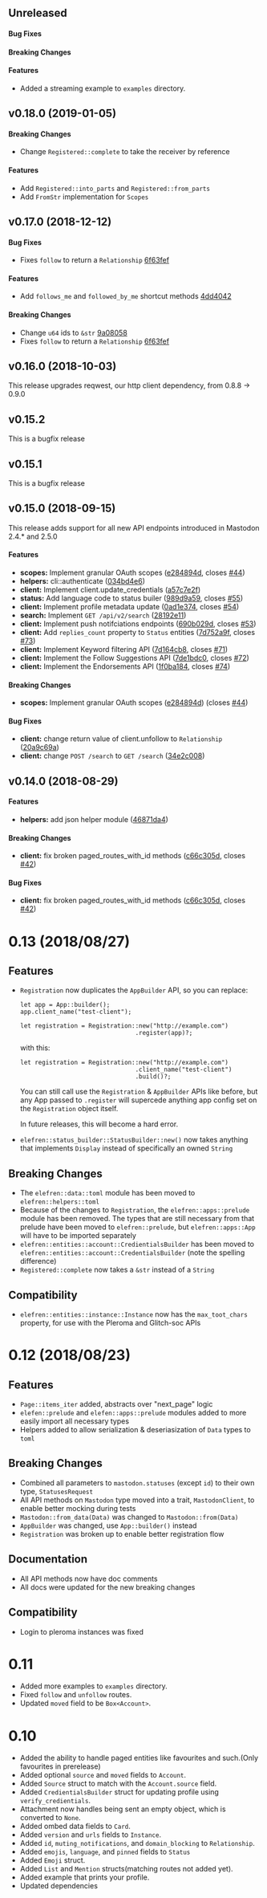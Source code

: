 ## Unreleased

#### Bug Fixes

#### Breaking Changes

#### Features

* Added a streaming example to `examples` directory.

<a name="v0.18.0"></a>
## v0.18.0 (2019-01-05)

#### Breaking Changes

* Change `Registered::complete` to take the receiver by reference

#### Features

* Add `Registered::into_parts` and `Registered::from_parts`
* Add `FromStr` implementation for `Scopes`

<a name="v0.17.0"></a>
## v0.17.0 (2018-12-12)

#### Bug Fixes

* Fixes `follow` to return a `Relationship` [6f63fef](6f63fef0b2414099c55e36107aab785f689d19b6)

#### Features

* Add `follows_me` and `followed_by_me` shortcut methods [4dd4042](4dd40422b3de11aaadcfc600317c0df3556b38f5)

#### Breaking Changes

* Change `u64` ids to `&str` [9a08058](9a080583f0577d3f77eaf7be55758835c56ea61e)
* Fixes `follow` to return a `Relationship` [6f63fef](6f63fef0b2414099c55e36107aab785f689d19b6)

<a name="v0.16.0"></a>
## v0.16.0 (2018-10-03)

This release upgrades reqwest, our http client dependency, from 0.8.8 ->
0.9.0

<a name="v0.15.2"></a>
## v0.15.2

This is a bugfix release

<a name="v0.15.1"></a>
## v0.15.1

This is a bugfix release

<a name="v0.15.0"></a>
## v0.15.0 (2018-09-15)

This release adds support for all new API endpoints introduced in Mastodon 2.4.* and 2.5.0

#### Features

* **scopes:** Implement granular OAuth scopes ([e284894d](e284894d), closes [#44](44))
* **helpers:** cli::authenticate ([034bd4e6](034bd4e6))
* **client:** Implement client.update\_credentials ([a57c7e2f](a57c7e2f))
* **status:** Add language code to status builer ([989d9a59](989d9a59), closes [#55](55))
* **client:** Implement profile metadata update ([0ad1e374](0ad1e374), closes [#54](54))
* **search:** Implement `GET /api/v2/search` ([28192e11](28192e11))
* **client:** Implement push notifciations endpoints ([690b029d](690b029d), closes [#53](53))
* **client:** Add `replies_count` property to `Status` entities ([7d752a9f](7d752a9f), closes [#73](73))
* **client:** Implement Keyword filtering API ([7d164cb8](7d164cb8), closes [#71](71))
* **client:** Implement the Follow Suggestions API ([7de1bdc0](7de1bdc0), closes [#72](72))
* **client:** Implement the Endorsements API ([1f0ba184](1f0ba184), closes [#74](74))

#### Breaking Changes

* **scopes:** Implement granular OAuth scopes ([e284894d](e284894d)) (closes [#44](44))

#### Bug Fixes

* **client:** change return value of client.unfollow to `Relationship` ([20a9c69a](20a9c69a))
* **client:** change `POST /search` to `GET /search` ([34e2c008](34e2c008))


<a name="v0.14.0"></a>
## v0.14.0 (2018-08-29)

#### Features

* **helpers:**  add json helper module ([46871da4](46871da4))

#### Breaking Changes

* **client:**  fix broken paged\_routes\_with\_id methods ([c66c305d](c66c305d), closes [#42](42))

#### Bug Fixes

* **client:**  fix broken paged\_routes\_with\_id methods ([c66c305d](c66c305d), closes [#42](42))


# 0.13 (2018/08/27)

## Features

- `Registration` now duplicates the `AppBuilder` API, so you can
  replace:

  ```
  let app = App::builder();
  app.client_name("test-client");

  let registration = Registration::new("http://example.com")
                                  .register(app)?;
  ```

  with this:

  ```
  let registration = Registration::new("http://example.com")
                                  .client_name("test-client")
                                  .build()?;
  ```

  You can still call use the `Registration` & `AppBuilder` APIs like
  before, but any App passed to `.register` will supercede anything app
  config set on the `Registration` object itself.

  In future releases, this will become a hard error.

- `elefren::status_builder::StatusBuilder::new()` now takes anything
  that implements `Display` instead of specifically an owned `String`

## Breaking Changes

- The `elefren::data::toml` module has been moved to
  `elefren::helpers::toml`
- Because of the changes to `Registration`, the `elefren::apps::prelude`
  module has been removed. The types that are still necessary from that
  prelude have been moved to `elefren::prelude`, but
  `elefren::apps::App` will have to be imported separately
- `elefren::entities::account::CredientialsBuilder` has been moved to
  `elefren::entities::account::CredentialsBuilder` (note the spelling
  difference)
- `Registered::complete` now takes a `&str` instead of a `String`

## Compatibility

- `elefren::entities::instance::Instance` now has the `max_toot_chars`
  property, for use with the Pleroma and Glitch-soc APIs

# 0.12 (2018/08/23)

## Features

- `Page::items_iter` added, abstracts over "next_page" logic
- `elefen::prelude` and `elefen::apps::prelude` modules added to more
  easily import all necessary types
- Helpers added to allow serialization & deseriasization of `Data` types
  to `toml`

## Breaking Changes

- Combined all parameters to `mastodon.statuses` (except `id`) to their
  own type, `StatusesRequest`
- All API methods on `Mastodon` type moved into a trait,
  `MastodonClient`, to enable better mocking during tests
- `Mastodon::from_data(Data)` was changed to `Mastodon::from(Data)`
- `AppBuilder` was changed, use `App::builder()` instead
- `Registration` was broken up to enable better registration flow

## Documentation

- All API methods now have doc comments
- All docs were updated for the new breaking changes

## Compatibility

- Login to pleroma instances was fixed

# 0.11
- Added more examples to `examples` directory.
- Fixed `follow` and `unfollow` routes.
- Updated `moved` field to be `Box<Account>`.

# 0.10

- Added the ability to handle paged entities like favourites and such.(Only favourites in prerelease)
- Added optional `source` and `moved` fields to `Account`.
- Added `Source` struct to match with the `Account.source` field.
- Added `CredientialsBuilder` struct for updating profile using
  `verify_credientials`.
- Attachment now handles being sent an empty object, which is converted
  to `None`.
- Added ombed data fields to `Card`.
- Added `version` and `urls` fields to `Instance`.
- Added `id`, `muting_notifications`, and `domain_blocking` to `Relationship`.
- Added `emojis`, `language`, and `pinned` fields to `Status`
- Added `Emoji` struct.
- Added `List` and `Mention` structs(matching routes not added yet).
- Added example that prints your profile.
- Updated dependencies
